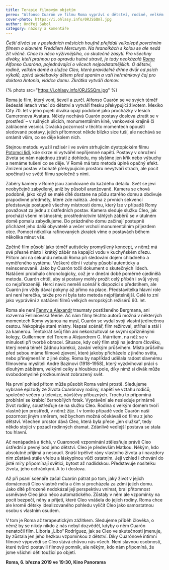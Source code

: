 ```yaml
---
title: Terapie filmovým objetím
perex: "Alfonso Cuarón ve filmu Roma vypráví o dětství, rodině, velkém domě a služce Cleo, která pravidelně drhne dvůr od psích výkalů, zpívá ukolébavky dětem před spaním a vaří heřmánkový čaj pro doktora Antonia, vládce domu. Zkrátka vytváří domov."
cover-photo: https://i.ohlasy.info/0RJSSQml.jpg
author: Ondřej Sabol
category: názory a komentáře
---
```


*Čeští diváci se v posledních měsících houfně přejídali velkolepě povrchním filmem o slavném Freddiem Mercurym. Na hranolkách s kolou se ale nedá žít věčně. Chce to něco výživnějšího, co skutečně zasytí. Pro všechny diváky, kteří prahnou po opravdu hutné stravě, je tady neokázalá [Roma](https://www.csfd.cz/film/507542-roma/prehled/) Alfonso Cuaróna, pojednávající o věcech nejpodstatnějších. O dětství, rodině, velkém domě a služce Cleo, která pravidelně drhne dvůr od psích výkalů, zpívá ukolébavky dětem před spaním a vaří heřmánkový čaj pro doktora Antonia, vládce domu. Zkrátka vytváří domov.*

{% photo src="https://i.ohlasy.info/0RJSSQm.jpg" %}

Roma je film, který voní, ševelí a zurčí. Alfonso Cuarón se ve svých téměř šedesáti letech vrací do dětství a vytváří fresku překypující životem. Mexiko City 70. let v jeho pojetí diváka opájí podobně jako procházky v lesích Cameronova Avatara. Někdy nechává Cuarón postavy doslova ztratit se v prostředí – v rušných ulicích, monumentálním kině, venkovské krajině či zablácené vesnici. Divácká pozornost v těchto momentech opouští sledované postavy, jejich přítomnost někde blízko sice tuší, ale nechává se omámit vším, co se děje kolem nich.

Stejnou metodu využil režisér i ve svém strhujícím dystopickém filmu [Potomci lidí](https://www.csfd.cz/film/42954-potomci-lidi/prehled/), kde skrze ni vytvářel nepříjemné napětí. Postavy v ohrožení života se nám najednou ztratí z dohledu, my slyšíme jen křik nebo výbuchy a nemáme tušení co se děje. V Romě má tato metoda úplně opačný efekt. Zmizení postav v bohatě překypujícím prostoru nevytváří strach, ale pocit spočinutí ve světě filmu společně s nimi.

Záběry kamery v Romě jsou zamilované do každého detailu. Svět se jeví neobyčejně zabydlený, aniž by působil aranžovaně. Kamera se chová podobně, jako když se malé dítě dostane na půdu starého domu a obdivuje prapodivné předměty, které zde nalézá. Jedna z prvních sekvencí představuje postupně všechny místnosti domu, který lze v případě Romy považovat za jednu z ústředních postav. Kamera sleduje služku Cleo, jak prochází všemi místnostmi; prostřednictvím táhlých záběrů se v útulném domě pomalu zabydlujeme. Do prázdného domu začínají postupně přicházet jeho další obyvatelé a večer vrcholí monumentálním příjezdem otce. Pomocí několika rafinovaných zkratek víme o postavách během několika minut vše. 

Zpětně film působí jako téměř autisticky promyšlený koncept, v němž má své přesné místo i krátký záběr na kapající vodu v kuchyňském dřezu. Přitom ani na sekundu nebudí Roma při sledování dojem chladného a vyměřeného systému. Veškeré dění i vztahy působí autenticky a neinscenovaně. Jako by Cuarón točil dokument o skutečných lidech. Natáčení probíhalo chronologicky, což je v dnešní době poměrně ojedinělá metoda. Cuarón chtěl, aby si postavy mohly prožít celý příběh i svůj vývoj co nejpřirozeněji. Herci navíc neměli scénář k dispozici s předstihem, ale Cuarón jim vždy dával pokyny až přímo na place. Představitelka hlavní role ani není herečka, takže pro ni byla tato metoda nejpřijatelnější. Celé to zní jako vyprávění z natáčení filmů velkých evropských režisérů 60. let.

Roma ale není [Fanny a Alexandr](https://www.csfd.cz/film/692-fanny-a-alexandr/prehled/) traumaty postiženého Bergmana, ani rozverná Felliniovská féerie. Ač nám filmy těchto autorů možná v některých momentech Romy vytanou na mysl, Cuarón se vydal svojí vlastní jedinečnou cestou. Nekopíruje staré mistry. Napsal scénář, film režíroval, stříhal a stál i za kamerou. Tentokrát svůj film ani nekonzultoval se svými spřízněnými kolegy, Guillermem del Torem a Alejandrem G. Iñárritem, na něž se v minulosti při tvorbě obracel. Situace, kdy celý film stojí na jednom člověku, který nemá téměř žádnou korekci, zavání velkým průšvihem. Místo průšvihu před sebou máme filmové zjevení, které jakoby přicházelo z jiného světa, nebo přinejmenším z jiné doby. Roma by například udělala radost slavnému filmovému mysliteli André Bazinovi (1918–1958), který vyzdvihoval práci s dlouhým záběrem, velkými celky a hloubkou pole, díky nimž si divák může svobodomyslně prozkoumávat zobrazený svět.

Na první pohled přitom může působit Roma velmi prostě. Sledujeme vybrané epizody ze života Cuarónovy rodiny, napětí ve vztahu rodičů, společné večery u televize, návštěvy příbuzných. Trochu to připomíná probírání se krabicí černobílých fotek. Vyprávění ale nesleduje primárně život rodiny, soustřeďuje se na služku Cleo. Rodina s velkým domem tvoří vlastně jen prostředí, v němž žije. I v tomto případě vede Cuarón naši pozornost jiným směrem, než bychom možná očekávali od filmu z jeho dětství. Všechen prostor dává Cleo, která byla přece „jen služka“, tedy někdo stojící v pozadí rodinných dramat. Zdánlivě vedlejší postava se stala tou hlavní.

Ač nenápadná a tichá, v Cuaronově vzpomínání ztělesňuje právě Cleo ústřední a pevný bod jeho dětství. Cleo je především Matkou. Někým, kdo absolutně přijímá a nesoudí. Snáší trpělivě rány vlastního života a i navzdory nim zůstává stále vřelou a láskyplnou vůči ostatním. Její vzhled i chování do jisté míry připomínají světici, bytost až nadlidskou. Představuje nositelku života, jeho ochránkyni. A to i doslova.

Až při psaní scénáře začal Cuarón pátrat po tom, jaký život v jejich domácnosti Cleo vlastně měla a čím si procházela za zdmi jejich domu. Jako dítě přirozeně nedokázal její perspektivu vnímat, bral přítomnost usměvavé Cleo jako něco automatického. Zůstaly v něm ale vzpomínky na pocit bezpečí, něhy a přijetí, které Cleo vnášela do jejich rodiny. Roma chce ale kromě dětsky idealizovaného pohledu vylíčit Cleo jako samostatnou osobu s vlastním osudem.

V tom je Roma až terapeutickým zážitkem. Sledujeme příběh člověka, o němž by se nikdy nikdo z nás nebyl dozvěděl, kdyby o něm Cuarón nenatočil film. Liboria „Libo“ Rodríguez, jak se Cleo ve skutečnosti jmenuje, by zůstala jen jeho hezkou vzpomínkou z dětství. Díky Cuarónově intimní filmové výpovědi se Cleo stává chůvou nás všech. Není slavnou osobností, které tvůrci postavili filmový pomník, ale někým, kdo nám připomíná, že jsme všichni děti toužící po objetí.

**Roma, 6. března 2019 ve 19:30, Kino Panorama**
